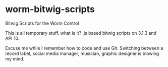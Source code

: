 # worm-bitwig-scripts
Bitwig Scripts for the Worm Control

This is all temporary stuff. what is it? .js based bitwig scripts on 3.1.3 and API 10. 

Excuse me while I remember how to code and use Git. Switching between a record label, social media manager, musician, graphic designer is blowing my mind.
